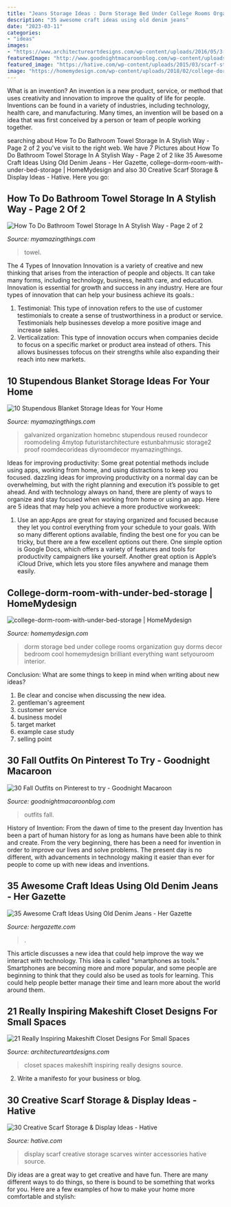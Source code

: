 ```yaml
---
title: "Jeans Storage Ideas : Dorm Storage Bed Under College Rooms Organization Guy Dorms Decor Bedroom Cool Homemydesign Brilliant Everything Want Setyouroom Interior"
description: "35 awesome craft ideas using old denim jeans"
date: "2023-03-11"
categories:
- "ideas"
images:
- "https://www.architectureartdesigns.com/wp-content/uploads/2016/05/3-34.jpg"
featuredImage: "http://www.goodnightmacaroonblog.com/wp-content/uploads/2017/08/7cf8f5a661210853a328ffbd8ed31af2.jpg"
featured_image: "https://hative.com/wp-content/uploads/2015/03/scarf-storage-ideas/5-creative-scarf-storage-and-display-ideas.jpg"
image: "https://homemydesign.com/wp-content/uploads/2018/02/college-dorm-room-with-under-bed-storage.jpg"
---
```



What is an invention?
An invention is a new product, service, or method that uses creativity and innovation to improve the quality of life for people. Inventions can be found in a variety of industries, including technology, health care, and manufacturing. Many times, an invention will be based on a idea that was first conceived by a person or team of people working together.

	

		
searching about How To Do Bathroom Towel Storage In A Stylish Way - Page 2 of 2 you've visit to the right web. We have 7 Pictures about How To Do Bathroom Towel Storage In A Stylish Way - Page 2 of 2 like 35 Awesome Craft Ideas Using Old Denim Jeans - Her Gazette, college-dorm-room-with-under-bed-storage | HomeMydesign and also 30 Creative Scarf Storage &amp; Display Ideas - Hative. Here you go:
		
    
## How To Do Bathroom Towel Storage In A Stylish Way - Page 2 Of 2

<img loading=lazy src="https://myamazingthings.com/wp-content/uploads/2017/06/towel-storage-1-1.jpg" onerror="this.onerror=null;this.src='https://tse3.mm.bing.net/th?id=OIP.TKUIHUPtN4CmSCZbT_r7rwHaK4&amp;pid=15.1';" alt="How To Do Bathroom Towel Storage In A Stylish Way - Page 2 of 2">

_Source: myamazingthings.com_

>towel. 

	

The 4 Types of Innovation
Innovation is a variety of creative and new thinking that arises from the interaction of people and objects. It can take many forms, including technology, business, health care, and education. Innovation is essential for growth and success in any industry. Here are four types of innovation that can help your business achieve its goals.: 
1. Testimonial: This type of innovation refers to the use of customer testimonials to create a sense of trustworthiness in a product or service. Testimonials help businesses develop a more positive image and increase sales. 
2. Verticalization: This type of innovation occurs when companies decide to focus on a specific market or product area instead of others. This allows businesses tofocus on their strengths while also expanding their reach into new markets. 

    
## 10 Stupendous Blanket Storage Ideas For Your Home

<img loading=lazy src="https://myamazingthings.com/wp-content/uploads/2017/03/storage2.jpg" onerror="this.onerror=null;this.src='https://tse1.mm.bing.net/th?id=OIP._WKpvzj4GqIADs0s0QrESwHaJ4&amp;pid=15.1';" alt="10 Stupendous Blanket Storage Ideas for Your Home">

_Source: myamazingthings.com_

>galvanized organization homebnc stupendous reused roundecor roomodeling 4mytop futuristarchitecture estunbahmusic storage2 proof roomdecorideas diyroomdecor myamazingthings. 

	

Ideas for improving productivity: Some great potential methods include using apps, working from home, and using distractions to keep you focused.
dazzling ideas for improving productivity on a normal day can be overwhelming, but with the right planning and execution it’s possible to get ahead. And with technology always on hand, there are plenty of ways to organize and stay focused when working from home or using an app. Here are 5 ideas that may help you achieve a more productive workweek:
1. Use an app:Apps are great for staying organized and focused because they let you control everything from your schedule to your goals. With so many different options available, finding the best one for you can be tricky, but there are a few excellent options out there. One simple option is Google Docs, which offers a variety of features and tools for productivity campaigners like yourself. Another great option is Apple’s iCloud Drive, which lets you store files anywhere and manage them easily.

    
## College-dorm-room-with-under-bed-storage | HomeMydesign

<img loading=lazy src="https://homemydesign.com/wp-content/uploads/2018/02/college-dorm-room-with-under-bed-storage.jpg" onerror="this.onerror=null;this.src='https://tse1.mm.bing.net/th?id=OIP.RPDwmt3RNCHjCWy9tMs_JQHaL7&amp;pid=15.1';" alt="college-dorm-room-with-under-bed-storage | HomeMydesign">

_Source: homemydesign.com_

>dorm storage bed under college rooms organization guy dorms decor bedroom cool homemydesign brilliant everything want setyouroom interior. 

	

Conclusion: What are some things to keep in mind when writing about new ideas?
1. Be clear and concise when discussing the new idea.
2. gentleman's agreement 
3. customer service 
4. business model 
5. target market 
6. example case study
7. selling point 

    
## 30 Fall Outfits On Pinterest To Try - Goodnight Macaroon

<img loading=lazy src="http://www.goodnightmacaroonblog.com/wp-content/uploads/2017/08/7cf8f5a661210853a328ffbd8ed31af2.jpg" onerror="this.onerror=null;this.src='https://tse3.mm.bing.net/th?id=OIP.FCjp_J5v46-0fQtQj5mjsQHaQK&amp;pid=15.1';" alt="30 Fall Outfits on Pinterest to try - Goodnight Macaroon">

_Source: goodnightmacaroonblog.com_

>outfits fall. 

	

History of Invention: From the dawn of time to the present day
Invention has been a part of human history for as long as humans have been able to think and create. From the very beginning, there has been a need for invention in order to improve our lives and solve problems. The present day is no different, with advancements in technology making it easier than ever for people to come up with new ideas and inventions.

    
## 35 Awesome Craft Ideas Using Old Denim Jeans - Her Gazette

<img loading=lazy src="https://www.hergazette.com/wp-content/uploads/2020/01/Craft-Ideas-Using-Old-Denim-Jeans-3-1.jpg" onerror="this.onerror=null;this.src='https://tse4.mm.bing.net/th?id=OIP.O2HljGyjcBPffBt-YLKGBQHaK_&amp;pid=15.1';" alt="35 Awesome Craft Ideas Using Old Denim Jeans - Her Gazette">

_Source: hergazette.com_

>. 

	

This article discusses a new idea that could help improve the way we interact with technology. This idea is called "smartphones as tools." Smartphones are becoming more and more popular, and some people are beginning to think that they could also be used as tools for learning. This could help people better manage their time and learn more about the world around them.

    
## 21 Really Inspiring Makeshift Closet Designs For Small Spaces

<img loading=lazy src="https://www.architectureartdesigns.com/wp-content/uploads/2016/05/3-34.jpg" onerror="this.onerror=null;this.src='https://tse3.mm.bing.net/th?id=OIP.xoGDyX-zKtQJX8swIz77oAHaLJ&amp;pid=15.1';" alt="21 Really Inspiring Makeshift Closet Designs For Small Spaces">

_Source: architectureartdesigns.com_

>closet spaces makeshift inspiring really designs source. 

	

2. Write a manifesto for your business or blog.

    
## 30 Creative Scarf Storage &amp; Display Ideas - Hative

<img loading=lazy src="https://hative.com/wp-content/uploads/2015/03/scarf-storage-ideas/5-creative-scarf-storage-and-display-ideas.jpg" onerror="this.onerror=null;this.src='https://tse3.mm.bing.net/th?id=OIP.C7vsjFHEckY2RiPxWHCaIwHaOn&amp;pid=15.1';" alt="30 Creative Scarf Storage &amp; Display Ideas - Hative">

_Source: hative.com_

>display scarf creative storage scarves winter accessories hative source. 

	

Diy ideas are a great way to get creative and have fun. There are many different ways to do things, so there is bound to be something that works for you. Here are a few examples of how to make your home more comfortable and stylish: 

